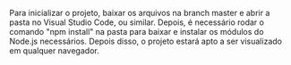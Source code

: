 Para inicializar o projeto, baixar os arquivos na branch master e abrir a pasta no Visual Studio Code, ou similar. Depois, é necessário rodar o comando "npm install" na pasta para baixar e instalar os módulos do Node.js necessários. Depois disso, o projeto estará apto a ser visualizado em qualquer navegador.
